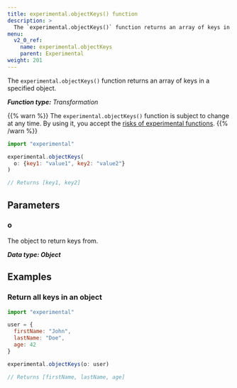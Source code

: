 ```yaml
---
title: experimental.objectKeys() function
description: >
  The `experimental.objectKeys()` function returns an array of keys in a specified object.
menu:
  v2_0_ref:
    name: experimental.objectKeys
    parent: Experimental
weight: 201
---
```


The `experimental.objectKeys()` function returns an array of keys in a specified object.

_**Function type:** Transformation_

{{% warn %}}
The `experimental.objectKeys()` function is subject to change at any time.
By using it, you accept the [risks of experimental functions](/v2.0/reference/flux/stdlib/experimental/#use-experimental-functions-at-your-own-risk).
{{% /warn %}}

```js
import "experimental"

experimental.objectKeys(
  o: {key1: "value1", key2: "value2"}
)

// Returns [key1, key2]
```

## Parameters

### o
The object to return keys from.

_**Data type: Object**_

## Examples

### Return all keys in an object
```js
import "experimental"

user = {
  firstName: "John",
  lastName: "Doe",
  age: 42
}

experimental.objectKeys(o: user)

// Returns [firstName, lastName, age]
```
